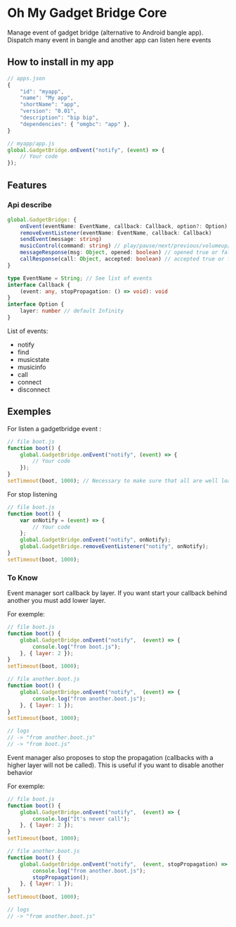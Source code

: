 # Oh My Gadget Bridge Core

Manage event of gadget bridge (alternative to Android bangle app).
Dispatch many event in bangle and another app can listen here events

## How to install in my app
```js
// apps.json
{
    "id": "myapp",
    "name": "My app",
    "shortName": "app",
    "version": "0.01",
    "description": "bip bip",
    "dependencies": { "omgbc": "app" },
}

// myapp/app.js
global.GadgetBridge.onEvent("notify", (event) => {
    // Your code
});
```

## Features

### Api describe
```ts
global.GadgetBridge: {
    onEvent(eventName: EventName, callback: Callback, option?: Option)
    removeEventListener(eventName: EventName, callback: Callback)
    sendEvent(message: string)
    musicControl(command: string) // play/pause/next/previous/volumeup/volumedown
    messageResponse(msg: Object, opened: boolean) // opened true or false, msg is the message to which you wish to reply
    callResponse(call: Object, accepted: boolean) // accepted true or false, call is the call to which you wish to reply
}

type EventName = String; // See list of events
interface Callback {
    (event: any, stopPropagation: () => void): void
}
interface Option {
    layer: number // default Infinity
}
```

List of events:
- notify
- find
- musicstate
- musicinfo
- call
- connect
- disconnect

## Exemples

For listen a gadgetbridge event :
```js
// file boot.js
function boot() {
    global.GadgetBridge.onEvent("notify", (event) => {
        // Your code
    });
}
setTimeout(boot, 1000); // Necessary to make sure that all are well loaded
```

For stop listening

```js
// file boot.js
function boot() {
    var onNotify = (event) => {
        // Your code
    };
    global.GadgetBridge.onEvent("notify", onNotify);
    global.GadgetBridge.removeEventListener("notify", onNotify);
}
setTimeout(boot, 1000);
```

### To Know

Event manager sort callback by layer. If you want start your callback behind another you must add lower layer.

For exemple:
```js
// file boot.js
function boot() {
    global.GadgetBridge.onEvent("notify",  (event) => {
        console.log("from boot.js");
    }, { layer: 2 });
}
setTimeout(boot, 1000);

// file another.boot.js
function boot() {
    global.GadgetBridge.onEvent("notify",  (event) => {
        console.log("from another.boot.js");
    }, { layer: 1 });
}
setTimeout(boot, 1000);

// logs
// -> "from another.boot.js"
// -> "from boot.js"
```

Event manager also proposes to stop the propagation (callbacks with a higher layer will not be called). This is useful if you want to disable another behavior

For exemple:
```js
// file boot.js
function boot() {
    global.GadgetBridge.onEvent("notify",  (event) => {
        console.log("It's never call");
    }, { layer: 2 });
}
setTimeout(boot, 1000);

// file another.boot.js
function boot() {
    global.GadgetBridge.onEvent("notify",  (event, stopPropagation) => {
        console.log("from another.boot.js");
        stopPropagation();
    }, { layer: 1 });
}
setTimeout(boot, 1000);

// logs
// -> "from another.boot.js"
```